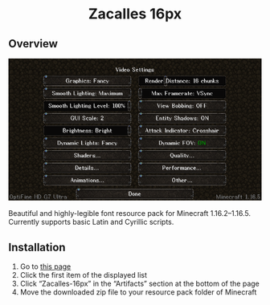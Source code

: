 <div align="center">
<h1>Zacalles 16px</h1>
</div>


## Overview

<div align="center">
<img src="image/options_latin.png">
</div>

Beautiful and highly-legible font resource pack for Minecraft 1.16.2–1.16.5.
Currently supports basic Latin and Cyrillic scripts.

## Installation

1. Go to [this page](https://github.com/Ziphil/ZacallesMinecraft/actions/workflows/deploy.yml)
2. Click the first item of the displayed list
3. Click “Zacalles-16px” in the “Artifacts” section at the bottom of the page
4. Move the downloaded zip file to your resource pack folder of Minecraft
